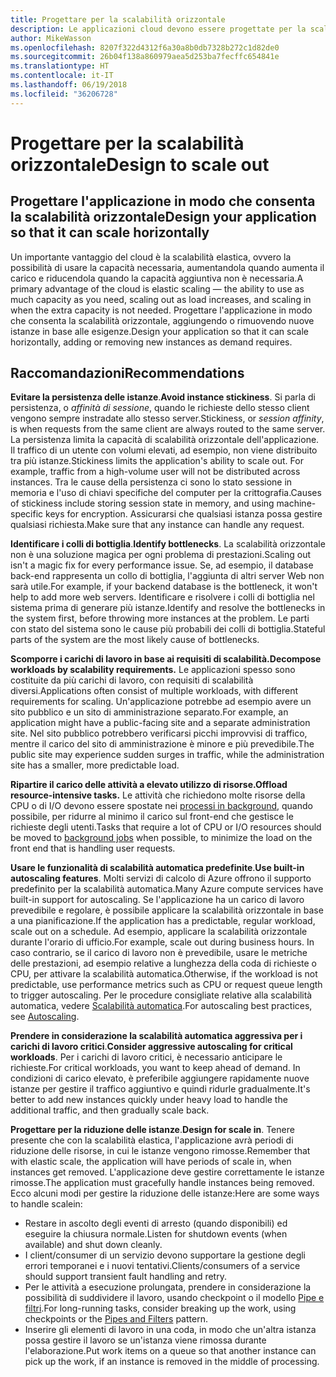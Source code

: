 ```yaml
---
title: Progettare per la scalabilità orizzontale
description: Le applicazioni cloud devono essere progettate per la scalabilità orizzontale.
author: MikeWasson
ms.openlocfilehash: 8207f322d4312f6a30a8b0db7328b272c1d82de0
ms.sourcegitcommit: 26b04f138a860979aea5d253ba7fecffc654841e
ms.translationtype: HT
ms.contentlocale: it-IT
ms.lasthandoff: 06/19/2018
ms.locfileid: "36206728"
---
```

# <a name="design-to-scale-out"></a><span data-ttu-id="bc17d-103">Progettare per la scalabilità orizzontale</span><span class="sxs-lookup"><span data-stu-id="bc17d-103">Design to scale out</span></span>

## <a name="design-your-application-so-that-it-can-scale-horizontally"></a><span data-ttu-id="bc17d-104">Progettare l'applicazione in modo che consenta la scalabilità orizzontale</span><span class="sxs-lookup"><span data-stu-id="bc17d-104">Design your application so that it can scale horizontally</span></span>

<span data-ttu-id="bc17d-105">Un importante vantaggio del cloud è la scalabilità elastica, ovvero la possibilità di usare la capacità necessaria, aumentandola quando aumenta il carico e riducendola quando la capacità aggiuntiva non è necessaria.</span><span class="sxs-lookup"><span data-stu-id="bc17d-105">A primary advantage of the cloud is elastic scaling &mdash; the ability to use as much capacity as you need, scaling out as load increases, and scaling in when the extra capacity is not needed.</span></span> <span data-ttu-id="bc17d-106">Progettare l'applicazione in modo che consenta la scalabilità orizzontale, aggiungendo o rimuovendo nuove istanze in base alle esigenze.</span><span class="sxs-lookup"><span data-stu-id="bc17d-106">Design your application so that it can scale horizontally, adding or removing new instances as demand requires.</span></span>

## <a name="recommendations"></a><span data-ttu-id="bc17d-107">Raccomandazioni</span><span class="sxs-lookup"><span data-stu-id="bc17d-107">Recommendations</span></span>

<span data-ttu-id="bc17d-108">**Evitare la persistenza delle istanze**.</span><span class="sxs-lookup"><span data-stu-id="bc17d-108">**Avoid instance stickiness**.</span></span> <span data-ttu-id="bc17d-109">Si parla di persistenza, o *affinità di sessione*, quando le richieste dello stesso client vengono sempre instradate allo stesso server.</span><span class="sxs-lookup"><span data-stu-id="bc17d-109">Stickiness, or *session affinity*, is when requests from the same client are always routed to the same server.</span></span> <span data-ttu-id="bc17d-110">La persistenza limita la capacità di scalabilità orizzontale dell'applicazione. Il traffico di un utente con volumi elevati, ad esempio, non viene distribuito tra più istanze.</span><span class="sxs-lookup"><span data-stu-id="bc17d-110">Stickiness limits the application's ability to scale out. For example, traffic from a high-volume user will not be distributed across instances.</span></span> <span data-ttu-id="bc17d-111">Tra le cause della persistenza ci sono lo stato sessione in memoria e l'uso di chiavi specifiche del computer per la crittografia.</span><span class="sxs-lookup"><span data-stu-id="bc17d-111">Causes of stickiness include storing session state in memory, and using machine-specific keys for encryption.</span></span> <span data-ttu-id="bc17d-112">Assicurarsi che qualsiasi istanza possa gestire qualsiasi richiesta.</span><span class="sxs-lookup"><span data-stu-id="bc17d-112">Make sure that any instance can handle any request.</span></span> 

<span data-ttu-id="bc17d-113">**Identificare i colli di bottiglia**.</span><span class="sxs-lookup"><span data-stu-id="bc17d-113">**Identify bottlenecks**.</span></span> <span data-ttu-id="bc17d-114">La scalabilità orizzontale non è una soluzione magica per ogni problema di prestazioni.</span><span class="sxs-lookup"><span data-stu-id="bc17d-114">Scaling out isn't a magic fix for every performance issue.</span></span> <span data-ttu-id="bc17d-115">Se, ad esempio, il database back-end rappresenta un collo di bottiglia, l'aggiunta di altri server Web non sarà utile.</span><span class="sxs-lookup"><span data-stu-id="bc17d-115">For example, if your backend database is the bottleneck, it won't help to add more web servers.</span></span> <span data-ttu-id="bc17d-116">Identificare e risolvere i colli di bottiglia nel sistema prima di generare più istanze.</span><span class="sxs-lookup"><span data-stu-id="bc17d-116">Identify and resolve the bottlenecks in the system first, before throwing more instances at the problem.</span></span> <span data-ttu-id="bc17d-117">Le parti con stato del sistema sono le cause più probabili dei colli di bottiglia.</span><span class="sxs-lookup"><span data-stu-id="bc17d-117">Stateful parts of the system are the most likely cause of bottlenecks.</span></span> 

<span data-ttu-id="bc17d-118">**Scomporre i carichi di lavoro in base ai requisiti di scalabilità.**</span><span class="sxs-lookup"><span data-stu-id="bc17d-118">**Decompose workloads by scalability requirements.**</span></span>  <span data-ttu-id="bc17d-119">Le applicazioni spesso sono costituite da più carichi di lavoro, con requisiti di scalabilità diversi.</span><span class="sxs-lookup"><span data-stu-id="bc17d-119">Applications often consist of multiple workloads, with different requirements for scaling.</span></span> <span data-ttu-id="bc17d-120">Un'applicazione potrebbe ad esempio avere un sito pubblico e un sito di amministrazione separato.</span><span class="sxs-lookup"><span data-stu-id="bc17d-120">For example, an application might have a public-facing site and a separate administration site.</span></span> <span data-ttu-id="bc17d-121">Nel sito pubblico potrebbero verificarsi picchi improvvisi di traffico, mentre il carico del sito di amministrazione è minore e più prevedibile.</span><span class="sxs-lookup"><span data-stu-id="bc17d-121">The public site may experience sudden surges in traffic, while the administration site has a smaller, more predictable load.</span></span> 

<span data-ttu-id="bc17d-122">**Ripartire il carico delle attività a elevato utilizzo di risorse.**</span><span class="sxs-lookup"><span data-stu-id="bc17d-122">**Offload resource-intensive tasks.**</span></span> <span data-ttu-id="bc17d-123">Le attività che richiedono molte risorse della CPU o di I/O devono essere spostate nei [processi in background][background-jobs], quando possibile, per ridurre al minimo il carico sul front-end che gestisce le richieste degli utenti.</span><span class="sxs-lookup"><span data-stu-id="bc17d-123">Tasks that require a lot of CPU or I/O resources should be moved to [background jobs][background-jobs] when possible, to minimize the load on the front end that is handling user requests.</span></span>

<span data-ttu-id="bc17d-124">**Usare le funzionalità di scalabilità automatica predefinite**.</span><span class="sxs-lookup"><span data-stu-id="bc17d-124">**Use built-in autoscaling features**.</span></span> <span data-ttu-id="bc17d-125">Molti servizi di calcolo di Azure offrono il supporto predefinito per la scalabilità automatica.</span><span class="sxs-lookup"><span data-stu-id="bc17d-125">Many Azure compute services have built-in support for autoscaling.</span></span> <span data-ttu-id="bc17d-126">Se l'applicazione ha un carico di lavoro prevedibile e regolare, è possibile applicare la scalabilità orizzontale in base a una pianificazione.</span><span class="sxs-lookup"><span data-stu-id="bc17d-126">If the application has a predictable, regular workload, scale out on a schedule.</span></span> <span data-ttu-id="bc17d-127">Ad esempio, applicare la scalabilità orizzontale durante l'orario di ufficio.</span><span class="sxs-lookup"><span data-stu-id="bc17d-127">For example, scale out during business hours.</span></span> <span data-ttu-id="bc17d-128">In caso contrario, se il carico di lavoro non è prevedibile, usare le metriche delle prestazioni, ad esempio relative a lunghezza della coda di richieste o CPU, per attivare la scalabilità automatica.</span><span class="sxs-lookup"><span data-stu-id="bc17d-128">Otherwise, if the workload is not predictable, use performance metrics such as CPU or request queue length to trigger autoscaling.</span></span> <span data-ttu-id="bc17d-129">Per le procedure consigliate relative alla scalabilità automatica, vedere [Scalabilità automatica][autoscaling].</span><span class="sxs-lookup"><span data-stu-id="bc17d-129">For autoscaling best practices, see [Autoscaling][autoscaling].</span></span>

<span data-ttu-id="bc17d-130">**Prendere in considerazione la scalabilità automatica aggressiva per i carichi di lavoro critici**.</span><span class="sxs-lookup"><span data-stu-id="bc17d-130">**Consider aggressive autoscaling for critical workloads**.</span></span> <span data-ttu-id="bc17d-131">Per i carichi di lavoro critici, è necessario anticipare le richieste.</span><span class="sxs-lookup"><span data-stu-id="bc17d-131">For critical workloads, you want to keep ahead of demand.</span></span> <span data-ttu-id="bc17d-132">In condizioni di carico elevato, è preferibile aggiungere rapidamente nuove istanze per gestire il traffico aggiuntivo e quindi ridurle gradualmente.</span><span class="sxs-lookup"><span data-stu-id="bc17d-132">It's better to add new instances quickly under heavy load to handle the additional traffic, and then gradually scale back.</span></span>

<span data-ttu-id="bc17d-133">**Progettare per la riduzione delle istanze**.</span><span class="sxs-lookup"><span data-stu-id="bc17d-133">**Design for scale in**.</span></span>  <span data-ttu-id="bc17d-134">Tenere presente che con la scalabilità elastica, l'applicazione avrà periodi di riduzione delle risorse, in cui le istanze vengono rimosse.</span><span class="sxs-lookup"><span data-stu-id="bc17d-134">Remember that with elastic scale, the application will have periods of scale in, when instances get removed.</span></span> <span data-ttu-id="bc17d-135">L'applicazione deve gestire correttamente le istanze rimosse.</span><span class="sxs-lookup"><span data-stu-id="bc17d-135">The application must gracefully handle instances being removed.</span></span> <span data-ttu-id="bc17d-136">Ecco alcuni modi per gestire la riduzione delle istanze:</span><span class="sxs-lookup"><span data-stu-id="bc17d-136">Here are some ways to handle scalein:</span></span>

- <span data-ttu-id="bc17d-137">Restare in ascolto degli eventi di arresto (quando disponibili) ed eseguire la chiusura normale.</span><span class="sxs-lookup"><span data-stu-id="bc17d-137">Listen for shutdown events (when available) and shut down cleanly.</span></span> 
- <span data-ttu-id="bc17d-138">I client/consumer di un servizio devono supportare la gestione degli errori temporanei e i nuovi tentativi.</span><span class="sxs-lookup"><span data-stu-id="bc17d-138">Clients/consumers of a service should support transient fault handling and retry.</span></span> 
- <span data-ttu-id="bc17d-139">Per le attività a esecuzione prolungata, prendere in considerazione la possibilità di suddividere il lavoro, usando checkpoint o il modello [Pipe e filtri][pipes-filters-pattern].</span><span class="sxs-lookup"><span data-stu-id="bc17d-139">For long-running tasks, consider breaking up the work, using checkpoints or the [Pipes and Filters][pipes-filters-pattern] pattern.</span></span> 
- <span data-ttu-id="bc17d-140">Inserire gli elementi di lavoro in una coda, in modo che un'altra istanza possa gestire il lavoro se un'istanza viene rimossa durante l'elaborazione.</span><span class="sxs-lookup"><span data-stu-id="bc17d-140">Put work items on a queue so that another instance can pick up the work, if an instance is removed in the middle of processing.</span></span> 


<!-- links -->

[autoscaling]: ../../best-practices/auto-scaling.md
[background-jobs]: ../../best-practices/background-jobs.md
[pipes-filters-pattern]: ../../patterns/pipes-and-filters.md

